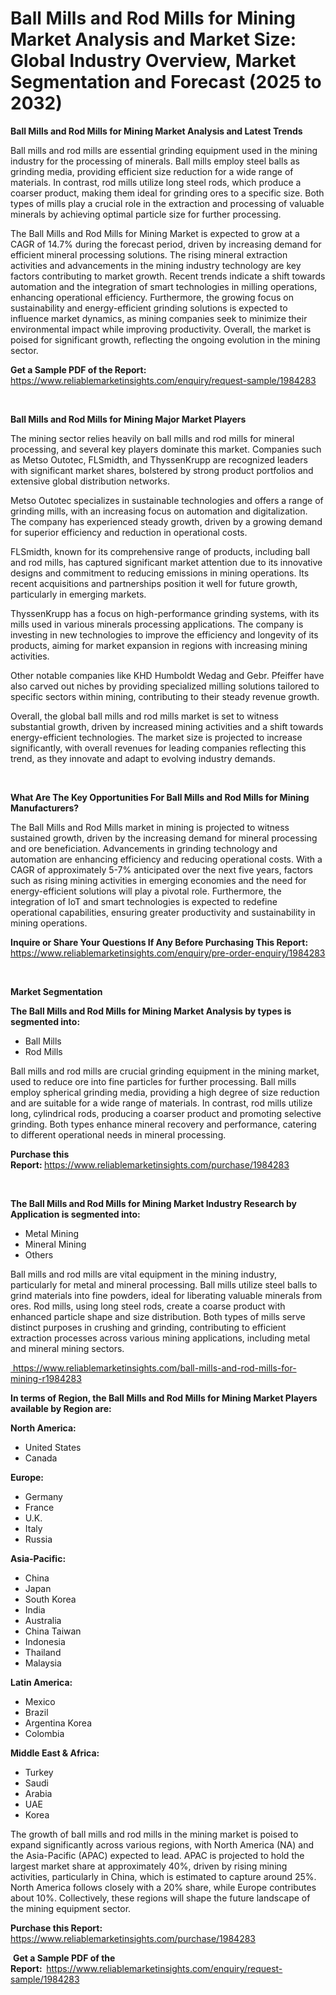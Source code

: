 <p><h1>Ball Mills and Rod Mills for Mining Market Analysis and Market Size: Global Industry Overview, Market Segmentation and Forecast (2025 to 2032)</h1></p><p><strong>Ball Mills and Rod Mills for Mining Market Analysis and Latest Trends</strong></p>
<p><p>Ball mills and rod mills are essential grinding equipment used in the mining industry for the processing of minerals. Ball mills employ steel balls as grinding media, providing efficient size reduction for a wide range of materials. In contrast, rod mills utilize long steel rods, which produce a coarser product, making them ideal for grinding ores to a specific size. Both types of mills play a crucial role in the extraction and processing of valuable minerals by achieving optimal particle size for further processing.</p><p>The Ball Mills and Rod Mills for Mining Market is expected to grow at a CAGR of 14.7% during the forecast period, driven by increasing demand for efficient mineral processing solutions. The rising mineral extraction activities and advancements in the mining industry technology are key factors contributing to market growth. Recent trends indicate a shift towards automation and the integration of smart technologies in milling operations, enhancing operational efficiency. Furthermore, the growing focus on sustainability and energy-efficient grinding solutions is expected to influence market dynamics, as mining companies seek to minimize their environmental impact while improving productivity. Overall, the market is poised for significant growth, reflecting the ongoing evolution in the mining sector.</p></p>
<p><strong>Get a Sample PDF of the Report:&nbsp;</strong> <a href="https://www.reliablemarketinsights.com/enquiry/request-sample/1984283?utm_campaign=3260&utm_medium=2&utm_source=Github&utm_content=ia&utm_term=12042025&utm_id=ball-mills-and-rod-mills-for-mining">https://www.reliablemarketinsights.com/enquiry/request-sample/1984283</a></p>
<p>&nbsp;</p>
<p><strong>Ball Mills and Rod Mills for Mining Major Market Players</strong></p>
<p><p>The mining sector relies heavily on ball mills and rod mills for mineral processing, and several key players dominate this market. Companies such as Metso Outotec, FLSmidth, and ThyssenKrupp are recognized leaders with significant market shares, bolstered by strong product portfolios and extensive global distribution networks.</p><p>Metso Outotec specializes in sustainable technologies and offers a range of grinding mills, with an increasing focus on automation and digitalization. The company has experienced steady growth, driven by a growing demand for superior efficiency and reduction in operational costs.</p><p>FLSmidth, known for its comprehensive range of products, including ball and rod mills, has captured significant market attention due to its innovative designs and commitment to reducing emissions in mining operations. Its recent acquisitions and partnerships position it well for future growth, particularly in emerging markets.</p><p>ThyssenKrupp has a focus on high-performance grinding systems, with its mills used in various minerals processing applications. The company is investing in new technologies to improve the efficiency and longevity of its products, aiming for market expansion in regions with increasing mining activities.</p><p>Other notable companies like KHD Humboldt Wedag and Gebr. Pfeiffer have also carved out niches by providing specialized milling solutions tailored to specific sectors within mining, contributing to their steady revenue growth.</p><p>Overall, the global ball mills and rod mills market is set to witness substantial growth, driven by increased mining activities and a shift towards energy-efficient technologies. The market size is projected to increase significantly, with overall revenues for leading companies reflecting this trend, as they innovate and adapt to evolving industry demands.</p></p>
<p>&nbsp;</p>
<p><strong>What Are The Key Opportunities For Ball Mills and Rod Mills for Mining Manufacturers?</strong></p>
<p><p>The Ball Mills and Rod Mills market in mining is projected to witness sustained growth, driven by the increasing demand for mineral processing and ore beneficiation. Advancements in grinding technology and automation are enhancing efficiency and reducing operational costs. With a CAGR of approximately 5-7% anticipated over the next five years, factors such as rising mining activities in emerging economies and the need for energy-efficient solutions will play a pivotal role. Furthermore, the integration of IoT and smart technologies is expected to redefine operational capabilities, ensuring greater productivity and sustainability in mining operations.</p></p>
<p><strong>Inquire or Share Your Questions If Any Before Purchasing This Report:</strong> <a href="https://www.reliablemarketinsights.com/enquiry/pre-order-enquiry/1984283?utm_campaign=3260&utm_medium=2&utm_source=Github&utm_content=ia&utm_term=12042025&utm_id=ball-mills-and-rod-mills-for-mining">https://www.reliablemarketinsights.com/enquiry/pre-order-enquiry/1984283</a></p>
<p>&nbsp;</p>
<p><strong>Market Segmentation</strong></p>
<p><strong>The Ball Mills and Rod Mills for Mining Market Analysis by types is segmented into:</strong></p>
<p><ul><li>Ball Mills</li><li>Rod Mills</li></ul></p>
<p><p>Ball mills and rod mills are crucial grinding equipment in the mining market, used to reduce ore into fine particles for further processing. Ball mills employ spherical grinding media, providing a high degree of size reduction and are suitable for a wide range of materials. In contrast, rod mills utilize long, cylindrical rods, producing a coarser product and promoting selective grinding. Both types enhance mineral recovery and performance, catering to different operational needs in mineral processing.</p></p>
<p><strong>Purchase this Report:&nbsp;</strong><a href="https://www.reliablemarketinsights.com/purchase/1984283?utm_campaign=3260&utm_medium=2&utm_source=Github&utm_content=ia&utm_term=12042025&utm_id=ball-mills-and-rod-mills-for-mining">https://www.reliablemarketinsights.com/purchase/1984283</a></p>
<p>&nbsp;</p>
<p><strong>The Ball Mills and Rod Mills for Mining Market Industry Research by Application is segmented into:</strong></p>
<p><ul><li>Metal Mining</li><li>Mineral Mining</li><li>Others</li></ul></p>
<p><p>Ball mills and rod mills are vital equipment in the mining industry, particularly for metal and mineral processing. Ball mills utilize steel balls to grind materials into fine powders, ideal for liberating valuable minerals from ores. Rod mills, using long steel rods, create a coarse product with enhanced particle shape and size distribution. Both types of mills serve distinct purposes in crushing and grinding, contributing to efficient extraction processes across various mining applications, including metal and mineral mining sectors.</p></p>
<p><a href="https://www.reliablemarketinsights.com/ball-mills-and-rod-mills-for-mining-r1984283?utm_campaign=3260&utm_medium=2&utm_source=Github&utm_content=ia&utm_term=12042025&utm_id=ball-mills-and-rod-mills-for-mining">&nbsp;https://www.reliablemarketinsights.com/ball-mills-and-rod-mills-for-mining-r1984283</a></p>
<p><strong>In terms of Region, the Ball Mills and Rod Mills for Mining Market Players available by Region are:</strong></p>
<p>
    <p> <strong> North America: </strong>
        <ul>
            <li>United States</li>
            <li>Canada</li>
        </ul>
        </p> 
    <p> <strong> Europe: </strong>
        <ul>
            <li>Germany</li>
            <li>France</li>
            <li>U.K.</li>
            <li>Italy</li>
            <li>Russia</li>
        </ul>
        </p> 
    <p> <strong> Asia-Pacific: </strong>
        <ul>
            <li>China</li>
            <li>Japan</li>
            <li>South Korea</li>
            <li>India</li>
            <li>Australia</li>
            <li>China Taiwan</li>
            <li>Indonesia</li>
            <li>Thailand</li>
            <li>Malaysia</li>
        </ul>
        </p> 
    <p> <strong> Latin America: </strong>
        <ul>
            <li>Mexico</li>
            <li>Brazil</li>
            <li>Argentina Korea</li>
            <li>Colombia</li>
        </ul>
        </p> 
    <p> <strong> Middle East & Africa: </strong>
        <ul>
            <li>Turkey</li>
            <li>Saudi</li>
            <li>Arabia</li>
            <li>UAE</li>
            <li>Korea</li>
        </ul>
    </p>
    </p>
<p><p>The growth of ball mills and rod mills in the mining market is poised to expand significantly across various regions, with North America (NA) and the Asia-Pacific (APAC) expected to lead. APAC is projected to hold the largest market share at approximately 40%, driven by rising mining activities, particularly in China, which is estimated to capture around 25%. North America follows closely with a 20% share, while Europe contributes about 10%. Collectively, these regions will shape the future landscape of the mining equipment sector.</p></p>
<p><strong>Purchase this Report: </strong><a href="https://www.reliablemarketinsights.com/purchase/1984283?utm_campaign=3260&utm_medium=2&utm_source=Github&utm_content=ia&utm_term=12042025&utm_id=ball-mills-and-rod-mills-for-mining">https://www.reliablemarketinsights.com/purchase/1984283</a></p>
<p>&nbsp;<strong>Get a Sample PDF of the Report:&nbsp;&nbsp;</strong><a href="https://www.reliablemarketinsights.com/enquiry/request-sample/1984283?utm_campaign=3260&utm_medium=2&utm_source=Github&utm_content=ia&utm_term=12042025&utm_id=ball-mills-and-rod-mills-for-mining">https://www.reliablemarketinsights.com/enquiry/request-sample/1984283</a></p>
<p><strong></strong></p>
<p><p></p><p></p><p></p></p>